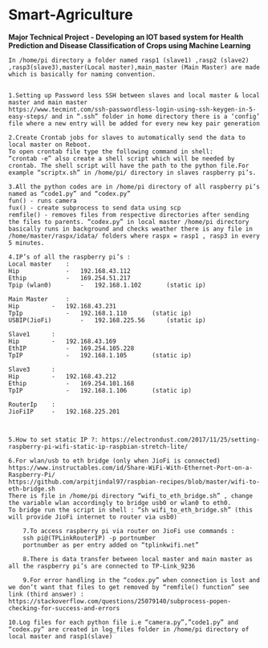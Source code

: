 # Smart-Agriculture
**Major Technical Project - Developing an IOT based system for Health Prediction and Disease Classification of Crops using Machine Learning** <br/>

	In /home/pi directory a folder named rasp1 (slave1) ,rasp2 (slave2) ,rasp3(slave3),master(Local master),main_master (Main Master) are made which is basically for naming convention. 


	1.Setting up Password less SSH between slaves and local master & local master and main master 
	https://www.tecmint.com/ssh-passwordless-login-using-ssh-keygen-in-5-easy-steps/ and in “.ssh” folder in home directory there is a ‘config’ file where a new entry will be added for every new key pair generation

	2.Create Crontab jobs for slaves to automatically send the data to local master on Reboot.
	To open crontab file type the following command in shell:
	“crontab -e” also create a shell script which will be needed by crontab. The shell script will have the path to the python file.For example “scriptx.sh” in /home/pi/ directory in slaves raspberry pi’s.

	3.All the python codes are in /home/pi directory of all raspberry pi’s named as “code1.py” and “codex.py” 
	fun() - runs camera 
	fux() - create subprocess to send data using scp 
	remfile() - removes files from respective directories after sending the files to parents. “codex.py” in local master /home/pi directory basically runs in background and checks weather there is any file in /home/master/raspx/idata/ folders where raspx = rasp1 , rasp3 in every 5 minutes. 
	
	4.IP’s of all the raspberry pi’s :
	Local master 	:
	Hip 			- 	192.168.43.112 
	Ethip 			-	169.254.51.217
	Tpip (wlan0)  		-	192.168.1.102		(static ip)

	Main Master 	:
	Hip			-	192.168.43.231
	TpIp			-	192.168.1.110		(static ip)   
	USBIP(JioFi)		-	192.168.225.56		(static ip)

	Slave1		:
	Hip			-	192.168.43.169
	EthIP			-	169.254.105.228
	TpIP			-	192.168.1.105		(static ip)

	Slave3		:
	Hip			-	192.168.43.212
	Ethip			-	169.254.101.168
	TpIP			-	192.168.1.106		(static ip)
	
	RouterIp	:
	JioFiIP		- 	192.168.225.201
				


	5.How to set static IP ?: https://electrondust.com/2017/11/25/setting-raspberry-pi-wifi-static-ip-raspbian-stretch-lite/ 
     
	6.For wlan/usb to eth bridge (only when JioFi is connected)
	https://www.instructables.com/id/Share-WiFi-With-Ethernet-Port-on-a-Raspberry-Pi/  
	https://github.com/arpitjindal97/raspbian-recipes/blob/master/wifi-to-eth-bridge.sh 
	There is file in /home/pi directory “wifi_to_eth_bridge.sh” , change the variable wlan accordingly to bridge usb0 or wlan0 to eth0.
	To bridge run the script in shell : “sh wifi_to_eth_bridge.sh” (this will provide JioFi internet to router via usb0)   

    	7.To access raspberry pi via router on JioFi use commands : 
    	ssh pi@(TPLinkRouterIP) -p portnumber 
		portnumber as per entry added on “tplinkwifi.net”

    	8.There is data transfer between local master and main master as all the raspberry pi’s are connected to TP-Link_9236

    	9.For error handling in the “codex.py” when connection is lost and we don’t want that files to get removed by “remfile() function” see link (third answer) :
	https://stackoverflow.com/questions/25079140/subprocess-popen-checking-for-success-and-errors

	10.Log files for each python file i.e “camera.py”,”code1.py” and “codex.py” are created in log_files folder in /home/pi directory of local master and rasp1(slave)
